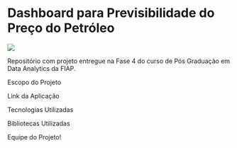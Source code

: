 # Dashboard para Previsibilidade do Preço do Petróleo

![](https://github.com/sergiolvelloso/grupo119-dtat-brent-price/assets/85205158/6ef8863a-8728-4628-8f61-2b2225dad319)

Repositório com projeto entregue na Fase 4 do curso de Pós Graduação em Data Analytics da FIAP. 

Escopo do Projeto

Link da Aplicação

Tecnologias Utilizadas

Bibliotecas Utilizadas

Equipe do Projeto!

